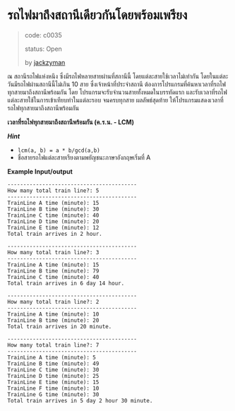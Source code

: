 # รถไฟมาถึงสถานีเดียวกันโดยพร้อมเพรียง #
> code: c0035
>
> status: Open
>
> by [jackzyman](https://github.com/jackzyman)

ณ สถานีรถไฟแห่งหนึง ซึ่งมีรถไฟหลายสายผ่านที่สถานีนี้ โดยแต่ละสายใช้เวลาไม่เท่ากัน โดยในแต่ละวันมีรถไฟผ่านสถานีนี้ไม่เกิน 10 สาย
ซึ่งเจ้าหน้าที่ประจำสถานี ต้องการโปรแกรมที่ค้นหาเวลาที่รถไฟทุกสายมาถึงสถานีพร้อมกัน โดย โปรแกรมจะรับจำนวนสายทั้งหมดในบรรทัดแรก และรับเวลาที่รถไฟแต่ละสายใช้ในการเข้าเทียบท่าในแต่ละรอบ จนครบทุกสาย
ผลลัพธ์สุดท้าย ให้โปรแกรมแสดงเวลาที่รถไฟทุกสายมาถึงสถานีพร้อมกัน

**เวลาที่รถไฟทุกสายมาถึงสถานีพร้อมกัน (ค.ร.น. - LCM)** <br>

***Hint*** <br>
-   `lcm(a, b) = a * b/gcd(a,b)` <br>
-   ชื่อสายรถไฟแต่ละสายเรียงตามพยัญชนะภาษาอังกฤษเริ่มที่ A

**Example Input/output**
```
-----------------------------------------
How many total train line?: 5
-----------------------------------------
TrainLine A time (minute): 15
TrainLine B time (minute): 30
TrainLine C time (minute): 40
TrainLine D time (minute): 20
TrainLine E time (minute): 12
Total train arrives in 2 hour.
```

```
-----------------------------------------
How many total train line?: 3
-----------------------------------------
TrainLine A time (minute): 15
TrainLine B time (minute): 79
TrainLine C time (minute): 40
Total train arrives in 6 day 14 hour.
```

```
-----------------------------------------
How many total train line?: 2
-----------------------------------------
TrainLine A time (minute): 10
TrainLine B time (minute): 20
Total train arrives in 20 minute.
```

```
-----------------------------------------
How many total train line?: 7
-----------------------------------------
TrainLine A time (minute): 5
TrainLine B time (minute): 49
TrainLine C time (minute): 30
TrainLine D time (minute): 25
TrainLine E time (minute): 15
TrainLine F time (minute): 10
TrainLine G time (minute): 30
Total train arrives in 5 day 2 hour 30 minute.
```
